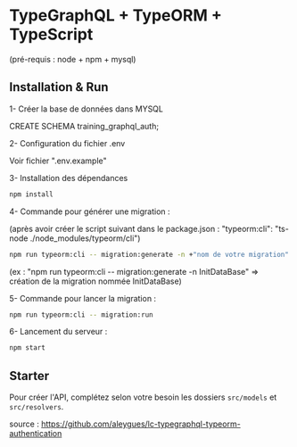 # TypeGraphQL + TypeORM + TypeScript

(pré-requis : node + npm + mysql)

## Installation & Run

1- Créer la base de données dans MYSQL

CREATE SCHEMA training_graphql_auth;

2- Configuration du fichier .env

Voir fichier ".env.example"

3- Installation des dépendances

```sh
npm install
```

4- Commande pour générer une migration :

(après avoir créer le script suivant dans le package.json : "typeorm:cli": "ts-node ./node_modules/typeorm/cli")

```sh
npm run typeorm:cli -- migration:generate -n +"nom de votre migration"
```

(ex : "npm run typeorm:cli -- migration:generate -n InitDataBase" => création de la migration nommée InitDataBase)

5- Commande pour lancer la migration :

```sh
npm run typeorm:cli -- migration:run
```

6- Lancement du serveur :

```sh
npm start
```

## Starter

Pour créer l'API, complétez selon votre besoin les dossiers `src/models` et `src/resolvers`.

source : <https://github.com/aleygues/lc-typegraphql-typeorm-authentication>
